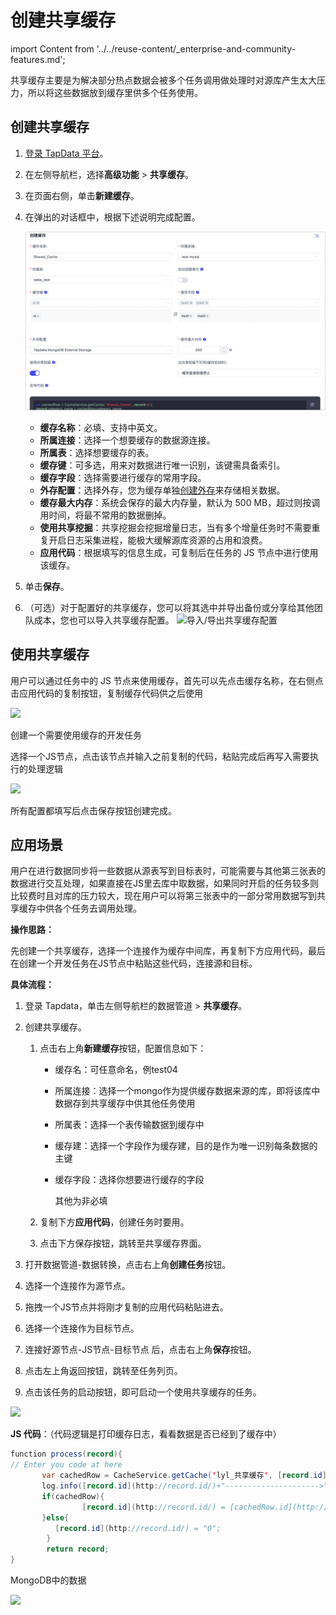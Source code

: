 # 创建共享缓存

import Content from '../../reuse-content/_enterprise-and-community-features.md';

<Content />

共享缓存主要是为解决部分热点数据会被多个任务调用做处理时对源库产生太大压力，所以将这些数据放到缓存里供多个任务使用。



## 创建共享缓存

1. [登录 TapData 平台](../log-in.md)。

2. 在左侧导航栏，选择**高级功能** > **共享缓存**。

3. 在页面右侧，单击**新建缓存**。

4. 在弹出的对话框中，根据下述说明完成配置。

   ![共享缓存](../../images/apply_external_storage_shared_cache_cn.png)

   * **缓存名称**：必填、支持中英文。
   * **所属连接**：选择一个想要缓存的数据源连接。
   * **所属表**：选择想要缓存的表。
   * **缓存键**：可多选，用来对数据进行唯一识别，该键需具备索引。
   * **缓存字段**：选择需要进行缓存的常用字段。
   * **外存配置**：选择外存，您为缓存单独[创建外存](../manage-system/manage-external-storage.md)来存储相关数据。
   * **缓存最大内存**：系统会保存的最大内存量，默认为 500 MB，超过则按调用时间，将最不常用的数据删掉。
   * **使用共享挖掘**：共享挖掘会挖掘增量日志，当有多个增量任务时不需要重复开启日志采集进程，能极大缓解源库资源的占用和浪费。
   * **应用代码**：根据填写的信息生成，可复制后在任务的 JS 节点中进行使用该缓存。
   
5. 单击**保存**。

6. （可选）对于配置好的共享缓存，您可以将其选中并导出备份或分享给其他团队成本，您也可以导入共享缓存配置。
   ![导入/导出共享缓存配置](../../images/import_export_shared_cache.png)

   



## 使用共享缓存

用户可以通过任务中的 JS 节点来使用缓存，首先可以先点击缓存名称，在右侧点击应用代码的复制按钮，复制缓存代码供之后使用

![](../../images/use_shared_cache_1.png)



创建一个需要使用缓存的开发任务

选择一个JS节点，点击该节点并输入之前复制的代码，粘贴完成后再写入需要执行的处理逻辑

![](../../images/use_shared_cache_2.png)



所有配置都填写后点击保存按钮创建完成。





## 应用场景

用户在进行数据同步将一些数据从源表写到目标表时，可能需要与其他第三张表的数据进行交互处理，如果直接在JS里去库中取数据，如果同时开启的任务较多则比较费时且对库的压力较大，现在用户可以将第三张表中的一部分常用数据写到共享缓存中供各个任务去调用处理。



**操作思路：**

先创建一个共享缓存，选择一个连接作为缓存中间库，再复制下方应用代码，最后在创建一个开发任务在JS节点中粘贴这些代码，连接源和目标。



**具体流程：**

1. 登录 Tapdata，单击左侧导航栏的数据管道 > **共享缓存**。

2. 创建共享缓存。

   1. 点击右上角**新建缓存**按钮，配置信息如下：

      * 缓存名：可任意命名，例test04

      * 所属连接：选择一个mongo作为提供缓存数据来源的库，即将该库中数据存到共享缓存中供其他任务使用

      * 所属表：选择一个表传输数据到缓存中

      * 缓存建：选择一个字段作为缓存建，目的是作为唯一识别每条数据的主键

      * 缓存字段：选择你想要进行缓存的字段

        其他为非必填

   2. 复制下方**应用代码**，创建任务时要用。

   3. 点击下方保存按钮，跳转至共享缓存界面。

3. 打开数据管道-数据转换，点击右上角**创建任务**按钮。

4. 选择一个连接作为源节点。

5. 拖拽一个JS节点并将刚才复制的应用代码粘贴进去。

6. 选择一个连接作为目标节点。

7. 连接好源节点-JS节点-目标节点 后，点击右上角**保存**按钮。

8. 点击左上角返回按钮，跳转至任务列页。

9. 点击该任务的启动按钮，即可启动一个使用共享缓存的任务。

![](../../images/use_shared_cache_3.png)





**JS 代码**：（代码逻辑是打印缓存日志，看看数据是否已经到了缓存中）

```java
function process(record){
// Enter you code at here
       var cachedRow = CacheService.getCache('lyl_共享缓存', [record.id](http://record.id/) );
       log.info([record.id](http://record.id/)+"--------------------->"+JSONUtil.obj2Json(cachedRow));
       if(cachedRow){
                [record.id](http://record.id/) = [cachedRow.id](http://cachedrow.id/);
       }else{
          [record.id](http://record.id/) = "0";
        }
        return record;
}
```



MongoDB中的数据

![](../../images/use_shared_cache_4.png)